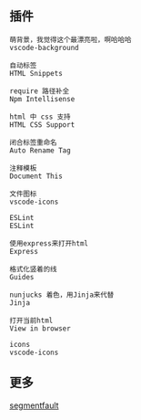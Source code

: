 ## 插件
    萌背景，我觉得这个最漂亮啦，啊哈哈哈
    vscode-background

    自动标签
    HTML Snippets

    require 路径补全
    Npm Intellisense

    html 中 css 支持
    HTML CSS Support

    闭合标签重命名
    Auto Rename Tag

    注释模板
    Document This

    文件图标
    vscode-icons

    ESLint
    ESLint

    使用express来打开html
    Express

    格式化竖着的线
    Guides

    nunjucks 着色，用Jinja来代替
    Jinja

    打开当前html
    View in browser

    icons
    vscode-icons

## 更多
[segmentfault](https://segmentfault.com/a/1190000006697219)